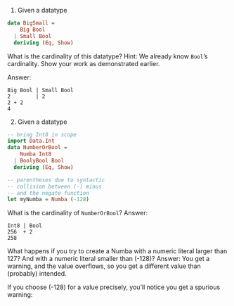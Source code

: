 1. Given a datatype
```haskell
data BigSmall =
    Big Bool
  | Small Bool
  deriving (Eq, Show)
```

What is the cardinality of this datatype? Hint: We already know `Bool`’s cardinality. Show your work as demonstrated earlier.

Answer:

```
Big Bool | Small Bool
2        | 2
2 + 2
4
```

2. Given a datatype
```haskell
-- bring Int8 in scope
import Data.Int
data NumberOrBool =
    Numba Int8
  | BoolyBool Bool
  deriving (Eq, Show)

-- parentheses due to syntactic
-- collision between (-) minus
-- and the negate function
let myNumba = Numba (-128)
````

What is the cardinality of `NumberOrBool`?
Answer:
```
Int8 | Bool
256  + 2
258
```
What happens if you try to create a Numba with a numeric literal larger than 127? And with a numeric literal smaller than (-128)?
Answer: You get a warning, and the value overflows, so you get a different value than (probably) intended.

If you choose (-128) for a value precisely, you’ll notice you get a spurious warning: